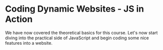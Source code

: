 # Coding Dynamic Websites - JS in Action

We have now covered the theoretical basics for this course. Let's now start diving into the practical side of JavaScript and begin coding some nice features into a website.
